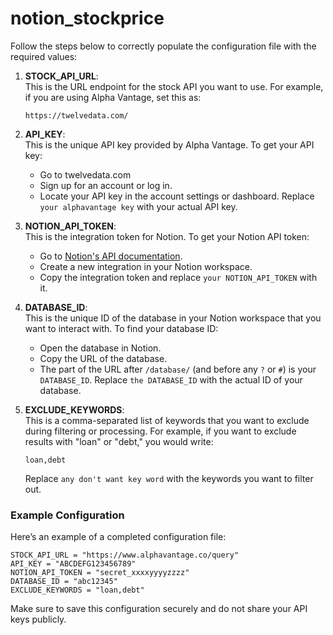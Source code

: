 # notion_stockprice
Follow the steps below to correctly populate the configuration file with the required values:

1. **STOCK_API_URL**:  
   This is the URL endpoint for the stock API you want to use. For example, if you are using Alpha Vantage, set this as:  
   ```plaintext
   https://twelvedata.com/
   ```

2. **API_KEY**:  
   This is the unique API key provided by Alpha Vantage. To get your API key:  
   - Go to twelvedata.com
   - Sign up for an account or log in.
   - Locate your API key in the account settings or dashboard.
   Replace `your alphavantage key` with your actual API key.

3. **NOTION_API_TOKEN**:  
   This is the integration token for Notion. To get your Notion API token:  
   - Go to [Notion's API documentation](https://developers.notion.com/).
   - Create a new integration in your Notion workspace.
   - Copy the integration token and replace `your NOTION_API_TOKEN` with it.

4. **DATABASE_ID**:  
   This is the unique ID of the database in your Notion workspace that you want to interact with. To find your database ID:  
   - Open the database in Notion.
   - Copy the URL of the database.
   - The part of the URL after `/database/` (and before any `?` or `#`) is your `DATABASE_ID`.
   Replace `the DATABASE_ID` with the actual ID of your database.

5. **EXCLUDE_KEYWORDS**:  
   This is a comma-separated list of keywords that you want to exclude during filtering or processing. For example, if you want to exclude results with "loan" or "debt," you would write:  
   ```plaintext
   loan,debt
   ```
   Replace `any don't want key word` with the keywords you want to filter out.

### Example Configuration
Here’s an example of a completed configuration file:  
```plaintext
STOCK_API_URL = "https://www.alphavantage.co/query"
API_KEY = "ABCDEFG123456789"
NOTION_API_TOKEN = "secret_xxxxyyyyzzzz"
DATABASE_ID = "abc12345"
EXCLUDE_KEYWORDS = "loan,debt"
```

Make sure to save this configuration securely and do not share your API keys publicly.
